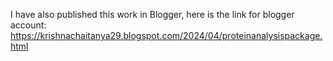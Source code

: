 I have also published this work in Blogger, here is the link for blogger account: https://krishnachaitanya29.blogspot.com/2024/04/proteinanalysispackage.html
